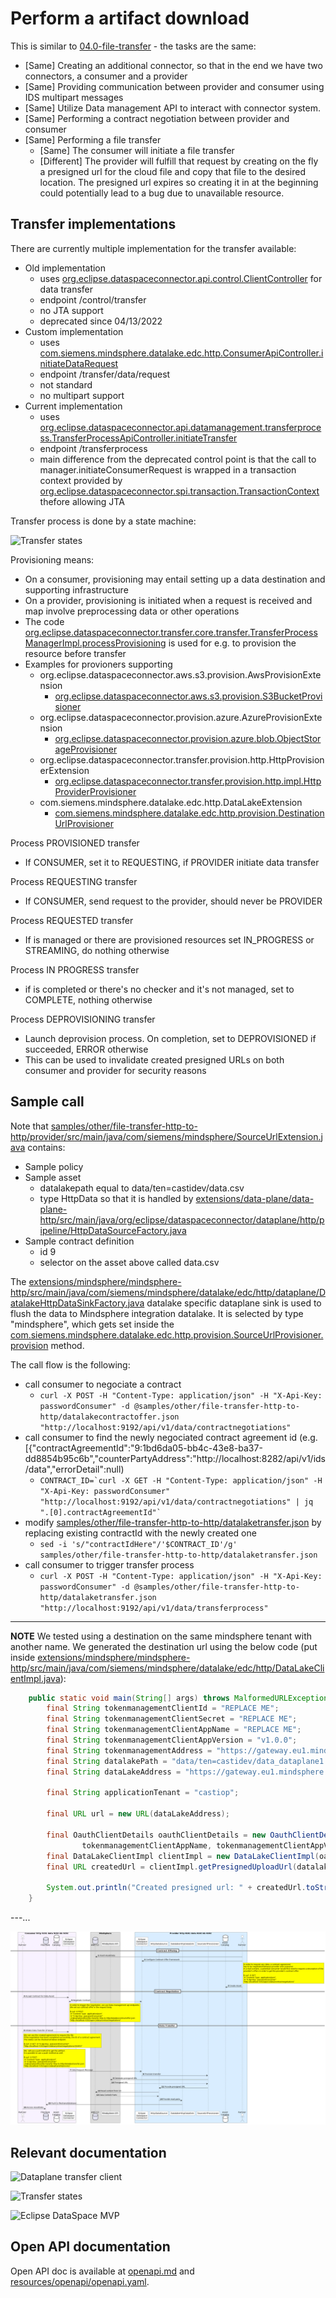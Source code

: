 # Perform a artifact download

This is similar to [04.0-file-transfer](../../../04.0-file-transfer/README.md) - the tasks are the same:

* [Same] Creating an additional connector, so that in the end we have two connectors, a consumer and a provider
* [Same] Providing communication between provider and consumer using IDS multipart messages
* [Same] Utilize Data management API to interact with connector system.
* [Same] Performing a contract negotiation between provider and consumer
* [Same] Performing a file transfer
  * [Same] The consumer will initiate a file transfer
  * [Different] The provider will fulfill that request by creating on the fly a presigned url for the cloud file and copy that file to the desired location. The presigned url expires so creating it in at the beginning could potentially lead to a bug due to unavailable resource.
  
## Transfer implementations

There are currently multiple implementation for the transfer available:
* Old implementation 
    - uses [org.eclipse.dataspaceconnector.api.control.ClientController](../../../../extensions/api/control/src/main/java/org/eclipse/dataspaceconnector/api/control/ClientController.java) for data transfer
    - endpoint /control/transfer
    - no JTA support
    - deprecated since 04/13/2022
* Custom implementation 
    - uses [com.siemens.mindsphere.datalake.edc.http.ConsumerApiController.initiateDataRequest](api/src/main/java/com/siemens/mindsphere/datalake/edc/http/ConsumerApiController.java)
    - endpoint /transfer/data/request
    - not standard
    - no multipart support
* Current implementation 
    - uses [org.eclipse.dataspaceconnector.api.datamanagement.transferprocess.TransferProcessApiController.initiateTransfer](../../../../extensions/api/data-management/transferprocess/src/main/java/org/eclipse/dataspaceconnector/api/datamanagement/transferprocess/TransferProcessApiController.java)
    - endpoint /transferprocess
    - main difference from the deprecated control point is that the call to manager.initiateConsumerRequest is wrapped in a transaction context provided by [org.eclipse.dataspaceconnector.spi.transaction.TransactionContext](../../../../extensions/transaction/transaction-spi/src/main/java/org/eclipse/dataspaceconnector/spi/transaction/TransactionContext.java) thefore allowing JTA
    
Transfer process is done by a state machine:

![Transfer states](../../../../docs/diagrams/transfer-states.png)

Provisioning means:
* On a consumer, provisioning may entail setting up a data destination and supporting infrastructure
* On a provider, provisioning is initiated when a request is received and map involve preprocessing data or other operations
* The code [org.eclipse.dataspaceconnector.transfer.core.transfer.TransferProcessManagerImpl.processProvisioning](../../../../core/transfer/src/main/java/org/eclipse/dataspaceconnector/transfer/core/transfer/TransferProcessManagerImpl.java) is used for e.g. to provision the resource before transfer
* Examples for provioners supporting 
    - org.eclipse.dataspaceconnector.aws.s3.provision.AwsProvisionExtension
        - [org.eclipse.dataspaceconnector.aws.s3.provision.S3BucketProvisioner](../../../../extensions/aws/s3/s3-provision/src/main/java/org/eclipse/dataspaceconnector/aws/s3/provision/S3BucketProvisioner.java)
    - org.eclipse.dataspaceconnector.provision.azure.AzureProvisionExtension
        - [org.eclipse.dataspaceconnector.provision.azure.blob.ObjectStorageProvisioner](../../../../extensions/azure/blobstorage/blob-provision/src/main/java/org/eclipse/dataspaceconnector/provision/azure/blob/ObjectStorageProvisioner.java)
    - org.eclipse.dataspaceconnector.transfer.provision.http.HttpProvisionerExtension
        - [org.eclipse.dataspaceconnector.transfer.provision.http.impl.HttpProviderProvisioner](../../../../extensions/http-provisioner/src/main/java/org/eclipse/dataspaceconnector/transfer/provision/http/impl/HttpProviderProvisioner.java)
    - com.siemens.mindsphere.datalake.edc.http.DataLakeExtension
        - [com.siemens.mindsphere.datalake.edc.http.provision.DestinationUrlProvisioner](../../../../extensions/mindsphere/mindsphere-http/src/main/java/com/siemens/mindsphere/datalake/edc/http/provision/DestinationUrlProvisioner.java)

Process PROVISIONED transfer
* If CONSUMER, set it to REQUESTING, if PROVIDER initiate data transfer

Process REQUESTING transfer
* If CONSUMER, send request to the provider, should never be PROVIDER

Process REQUESTED transfer
* If is managed or there are provisioned resources set IN_PROGRESS or STREAMING, do nothing otherwise

Process IN PROGRESS transfer 
* if is completed or there's no checker and it's not managed, set to COMPLETE, nothing otherwise

Process DEPROVISIONING transfer
* Launch deprovision process. On completion, set to DEPROVISIONED if succeeded, ERROR otherwise
* This can be used to invalidate created presigned URLs on both consumer and provider for security reasons

    
## Sample call

Note that [samples/other/file-transfer-http-to-http/provider/src/main/java/com/siemens/mindsphere/SourceUrlExtension.java](../provider/src/main/java/com/siemens/mindsphere/SourceUrlExtension.java) contains:
* Sample policy
* Sample asset 
    * datalakepath equal to data/ten=castidev/data.csv
    * type HttpData so that it is handled by [extensions/data-plane/data-plane-http/src/main/java/org/eclipse/dataspaceconnector/dataplane/http/pipeline/HttpDataSourceFactory.java](../../../../extensions/data-plane/data-plane-http/src/main/java/org/eclipse/dataspaceconnector/dataplane/http/pipeline/HttpDataSourceFactory.java)
* Sample contract definition 
    * id 9
    * selector on the asset above called data.csv

The [extensions/mindsphere/mindsphere-http/src/main/java/com/siemens/mindsphere/datalake/edc/http/dataplane/DatalakeHttpDataSinkFactory.java](../../../../extensions/mindsphere/mindsphere-http/src/main/java/com/siemens/mindsphere/datalake/edc/http/dataplane/DatalakeHttpDataSinkFactory.java) datalake specific dataplane sink is used to flush the data to Mindsphere integration datalake.
It is selected by type "mindsphere", which gets set inside the [com.siemens.mindsphere.datalake.edc.http.provision.SourceUrlProvisioner.provision](../../../../extensions/mindsphere/mindsphere-http/src/main/java/com/siemens/mindsphere/datalake/edc/http/provision/SourceUrlProvisioner.java) method.

The call flow is the following:
* call consumer to negociate a contract
    * ```curl -X POST -H "Content-Type: application/json" -H "X-Api-Key: passwordConsumer" -d @samples/other/file-transfer-http-to-http/datalakecontractoffer.json "http://localhost:9192/api/v1/data/contractnegotiations"```
* call consumer to find the newly negociated contract agreement id (e.g. [{"contractAgreementId":"9:1bd6da05-bb4c-43e8-ba37-dd8854b95c6b","counterPartyAddress":"http://localhost:8282/api/v1/ids/data","errorDetail":null)
    * ```CONTRACT_ID=`curl -X GET -H "Content-Type: application/json" -H "X-Api-Key: passwordConsumer"  "http://localhost:9192/api/v1/data/contractnegotiations" | jq ".[0].contractAgreementId"` ```
* modify [samples/other/file-transfer-http-to-http/datalaketransfer.json](../datalaketransfer.json) by replacing existing contractId with the newly created one
    * ```sed -i 's/"contractIdHere"/'$CONTRACT_ID'/g' samples/other/file-transfer-http-to-http/datalaketransfer.json```
* call consumer to trigger transfer process
    * ```curl -X POST -H "Content-Type: application/json" -H "X-Api-Key: passwordConsumer" -d @samples/other/file-transfer-http-to-http/datalaketransfer.json "http://localhost:9192/api/v1/data/transferprocess"```
    
---
**NOTE**
We tested using a destination on the same mindsphere tenant with another name. We generated the destination url using the below code (put inside [extensions/mindsphere/mindsphere-http/src/main/java/com/siemens/mindsphere/datalake/edc/http/DataLakeClientImpl.java](../../../../extensions/mindsphere/mindsphere-http/src/main/java/com/siemens/mindsphere/datalake/edc/http/DataLakeClientImpl.java)):
```java
    public static void main(String[] args) throws MalformedURLException, DataLakeException {
        final String tokenmanagementClientId = "REPLACE ME";
        final String tokenmanagementClientSecret = "REPLACE ME";
        final String tokenmanagementClientAppName = "REPLACE ME";
        final String tokenmanagementClientAppVersion = "v1.0.0";
        final String tokenmanagementAddress = "https://gateway.eu1.mindsphere.io/api/technicaltokenmanager/v3/oauth/token";
        final String datalakePath = "data/ten=castidev/data_dataplane1.csv";
        final String dataLakeAddress = "https://gateway.eu1.mindsphere.io/api/datalake/v3";

        final String applicationTenant = "castiop";

        final URL url = new URL(dataLakeAddress);

        final OauthClientDetails oauthClientDetails = new OauthClientDetails(tokenmanagementClientId, tokenmanagementClientSecret,
                tokenmanagementClientAppName, tokenmanagementClientAppVersion, applicationTenant, new URL(tokenmanagementAddress));
        final DataLakeClientImpl clientImpl = new DataLakeClientImpl(oauthClientDetails, url);
        final URL createdUrl = clientImpl.getPresignedUploadUrl(datalakePath);

        System.out.println("Created presigned url: " + createdUrl.toString());
    }
```
---...
    
![File Transfer HTTP MVP](mvp.png) 

## Relevant documentation

![Dataplane transfer client](../../../../docs/diagrams/data-plane-transfer/data-plane-transfer-client.png)

![Transfer states](../../../../docs/diagrams/data-plane-transfer/transfer-states.png)

![Eclipse DataSpace MVP](../../../../docs/diagrams/data-plane-transfer/mvp.png)

## Open API documentation

Open API doc is available at [openapi.md](../../../../openapi.md) and [resources/openapi/openapi.yaml](../../../../resources/openapi/openapi.yaml).
        
    